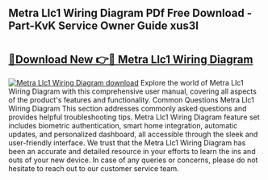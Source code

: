 ## Metra Llc1 Wiring Diagram PDf Free Download - Part-KvK Service Owner Guide xus3I

# <h2><a href="http://dfi8bz.blite.top/?on=Metra+Llc1+Wiring+Diagram">🔗Download New 👉🔴 Metra Llc1 Wiring Diagram</a></h2>

[![Metra Llc1 Wiring Diagram download](https://i.imgur.com/lujVjoI.png)](http://dfi8bz.blite.top/?on=Metra+Llc1+Wiring+Diagram)
Explore the world of Metra Llc1 Wiring Diagram with this comprehensive user manual, covering all aspects of the product's features and functionality. Common Questions Metra Llc1 Wiring Diagram This section addresses commonly asked questions and provides helpful troubleshooting tips. Metra Llc1 Wiring Diagram feature set includes biometric authentication, smart home integration, automatic updates, and personalized dashboard, all accessible through the sleek and user-friendly interface. We trust that the Metra Llc1 Wiring Diagram has been an accurate and detailed resource in your efforts to learn the ins and outs of your new device. In case of any queries or concerns, please do not hesitate to reach out to our customer service team.
